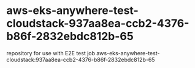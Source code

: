 # aws-eks-anywhere-test-cloudstack-937aa8ea-ccb2-4376-b86f-2832ebdc812b-65
repository for use with E2E test job aws-eks-anywhere-test-cloudstack:937aa8ea-ccb2-4376-b86f-2832ebdc812b-65
